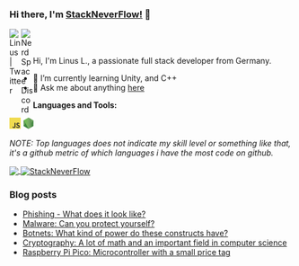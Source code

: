 ### Hi there, I'm [StackNeverFlow!](https://linusl.de) 👋

<a href="https://twitter.com/StackNeverFlow">
  <img align="left" alt="Linus | Twitter" width="21px" src="https://raw.githubusercontent.com/anuraghazra/anuraghazra/master/assets/twitter.svg" />
</a>
<a href="https://discord.gg/UZ8TbQf">
  <img align="left" alt="NerdSpace Discord" width="21px" src="https://raw.githubusercontent.com/anuraghazra/anuraghazra/master/assets/discord-round.svg" />
</a>

<br />
<br />

Hi, I'm Linus L., a passionate full stack developer from Germany.

- 🌱 I’m currently learning Unity, and C++
- 💬 Ask me about anything [here](https://github.com/StackNeverFlow/StackNeverFlow/issues)

**Languages and Tools:**  

<code><img height="20" src="https://raw.githubusercontent.com/github/explore/80688e429a7d4ef2fca1e82350fe8e3517d3494d/topics/javascript/javascript.png"></code>
<code><img height="20" src="https://raw.githubusercontent.com/github/explore/80688e429a7d4ef2fca1e82350fe8e3517d3494d/topics/nodejs/nodejs.png"></code>    

*NOTE: Top languages does not indicate my skill level or something like that, it's a github metric of which languages i have the most code on github.*

<a href="https://github.com/StackNeverFlow/StackNeverFlow">
  <!-- Change the `github-readme-stats.anuraghazra1.vercel.app` to `github-readme-stats.vercel.app`  -->
  <img align="center" src="https://github-readme-stats.anuraghazra1.vercel.app/api/top-langs/?username=StackNeverFlow&theme=radical" />
</a>
<a href="https://github.com/StackNeverFlow/StackNeverFlow">
  <img align="center" src="https://github-readme-stats.anuraghazra1.vercel.app/api?username=StackNeverFlow&show_icons=true&theme=radical&line_height=27" alt="StackNeverFlow" />
</a>

### Blog posts
<!-- BLOG-POST-LIST:START -->
- [Phishing - What does it look like?](http://slsp.dev/phishing-what-does-it-look-like/)
- [Malware: Can you protect yourself?](http://slsp.dev/malware-can-you-protect-yourself/)
- [Botnets: What kind of power do these constructs have?](http://slsp.dev/botnets/)
- [Cryptography: A lot of math and an important field in computer science](http://slsp.dev/cryptography/)
- [Raspberry Pi Pico: Microcontroller with a small price tag](http://slsp.dev/raspberry-pi-pico-microcontroller/)
<!-- BLOG-POST-LIST:END -->
